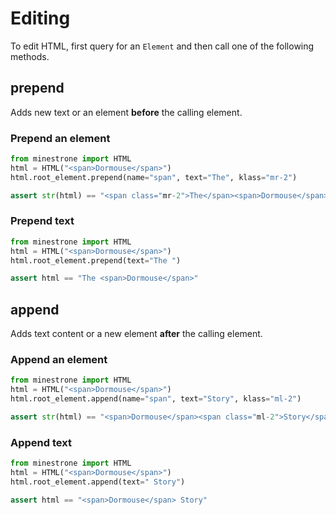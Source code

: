 # Editing

To edit HTML, first query for an `Element` and then call one of the following methods.

## prepend

Adds new text or an element **before** the calling element.

### Prepend an element

```python
from minestrone import HTML
html = HTML("<span>Dormouse</span>")
html.root_element.prepend(name="span", text="The", klass="mr-2")

assert str(html) == "<span class="mr-2">The</span><span>Dormouse</span>"
```

### Prepend text

```python
from minestrone import HTML
html = HTML("<span>Dormouse</span>")
html.root_element.prepend(text="The ")

assert html == "The <span>Dormouse</span>"
```

## append

Adds text content or a new element **after** the calling element.

### Append an element

```python
from minestrone import HTML
html = HTML("<span>Dormouse</span>")
html.root_element.append(name="span", text="Story", klass="ml-2")

assert str(html) == "<span>Dormouse</span><span class="ml-2">Story</span>"
```

### Append text

```python
from minestrone import HTML
html = HTML("<span>Dormouse</span>")
html.root_element.append(text=" Story")

assert html == "<span>Dormouse</span> Story"
```
